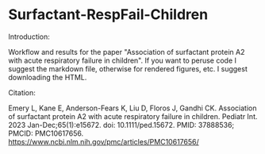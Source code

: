 # Surfactant-RespFail-Children

Introduction:

Workflow and results for the paper "Association of surfactant protein A2 with acute respiratory failure in children". If you want to peruse code I suggest the markdown file, otherwise for rendered figures, etc. I suggest downloading the HTML.

Citation:

Emery L, Kane E, Anderson-Fears K, Liu D, Floros J, Gandhi CK. Association of surfactant protein A2 with acute respiratory failure in children. Pediatr Int. 2023 Jan-Dec;65(1):e15672. doi: 10.1111/ped.15672. PMID: 37888536; PMCID: PMC10617656. https://www.ncbi.nlm.nih.gov/pmc/articles/PMC10617656/
